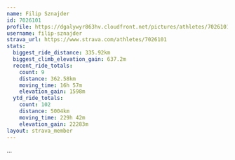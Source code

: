 ```yaml
---
name: Filip Sznajder
id: 7026101
profile: https://dgalywyr863hv.cloudfront.net/pictures/athletes/7026101/2123836/18/large.jpg
username: filip-sznajder
strava_url: https://www.strava.com/athletes/7026101
stats:
  biggest_ride_distance: 335.92km
  biggest_climb_elevation_gain: 637.2m
  recent_ride_totals:
    count: 9
    distance: 362.58km
    moving_time: 16h 57m
    elevation_gain: 1598m
  ytd_ride_totals:
    count: 102
    distance: 5004km
    moving_time: 229h 42m
    elevation_gain: 22283m
layout: strava_member
--- 
```

...
